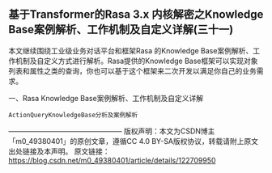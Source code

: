 ## 基于Transformer的Rasa 3.x 内核解密之Knowledge Base案例解析、工作机制及自定义详解(三十一)

本文继续围绕工业级业务对话平台和框架Rasa 的Knowledge Base案例解析、工作机制及自定义方式进行解析。Rasa提供的Knowledge Base框架可以实现对象列表和属性之类的查询，你也可以基于这个框架来二次开发以满足你自己的业务需求。

一、Rasa Knowledge Base案例解析、工作机制及自定义详解

    ActionQueryKnowledgeBase分析及案例解析


————————————————
版权声明：本文为CSDN博主「m0_49380401」的原创文章，遵循CC 4.0 BY-SA版权协议，转载请附上原文出处链接及本声明。
原文链接：https://blog.csdn.net/m0_49380401/article/details/122709950
